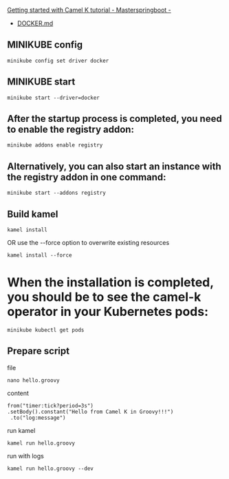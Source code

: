 [Getting started with Camel K tutorial - Masterspringboot -](http://www.masterspringboot.com/camel/getting-started-with-camel-k-tutorial/)

+ [DOCKER.md](DOCKER.md)


## MINIKUBE config

    minikube config set driver docker
    


## MINIKUBE start

    minikube start --driver=docker


## After the startup process is completed, you need to enable the registry addon:

    minikube addons enable registry

## Alternatively, you can also start an instance with the registry addon in one command:

    minikube start --addons registry


 
 
 

## Build kamel

    kamel install
    
 OR use the --force option to overwrite existing resources


    kamel install --force
    
# When the installation is completed, you should be to see the camel-k operator in your Kubernetes pods:   

    minikube kubectl get pods


## Prepare script

file

    nano hello.groovy 

content

    from("timer:tick?period=3s")   
    .setBody().constant("Hello from Camel K in Groovy!!!")   
     .to("log:message")
     
run kamel

    kamel run hello.groovy

run with logs

    kamel run hello.groovy --dev 

